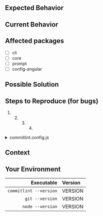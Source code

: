 <!--- Provide a general summary of the issue in the Title above -->

## Expected Behavior

<!--- If you're describing a bug, tell us what should happen -->
<!--- If you're suggesting a change/improvement, tell us how it should work -->

## Current Behavior

<!--- If describing a bug, tell us what happens instead of the expected behavior -->
<!--- If suggesting a change/improvement, explain the difference from current behavior -->

## Affected packages

- [ ] cli
- [ ] core
- [ ] prompt
- [ ] config-angular

## Possible Solution

<!--- Not obligatory, but suggest a fix/reason for the bug, -->
<!--- or ideas how to implement the addition or change -->

## Steps to Reproduce (for bugs)

<!--- Provide a link to a live example, or an unambiguous set of steps to -->
<!--- reproduce this bug. Include code to reproduce, if relevant -->

1. 2. 3. 4.

<details>
  <summary>commitlint.config.js</summary>
  <!-- If you have a `commitlint.config.js` available, please paste it here -->
  <!-- Otherwise, feel free to delete this <details> block -->
```js
```
</details>

## Context

<!--- How has this issue affected you? What are you trying to accomplish? -->
<!--- Providing context helps us come up with a solution that is most useful in the real world -->

## Your Environment

<!--- Include as many relevant details about the environment you experienced the bug in -->

|             Executable | Version |
| ---------------------: | :------ |
| `commitlint --version` | VERSION |
|        `git --version` | VERSION |
|       `node --version` | VERSION |
